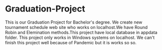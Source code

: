 # Graduation-Project
This is our Graduation Project for Bachelor's degree.
We create new tournament schedule web site who works on localhost.We have Round Robin and Elemination methods.This project have local database in appdata folder.
This project only works in Windows systems on localhost.
We can't finish this project well because of Pandemic but it is works so so.
